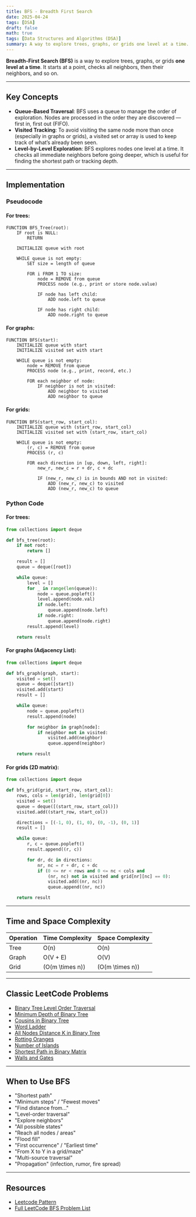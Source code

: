 ```yaml
---
title: BFS - Breadth First Search
date: 2025-04-24
tags: [DSA]
draft: false
math: true
tags: [Data Structures and Algorithms (DSA)]
summary: A way to explore trees, graphs, or grids one level at a time.
---
```



**Breadth-First Search (BFS)** is a way to explore trees, graphs, or grids **one level at a time**. It starts at a point, checks all neighbors, then their neighbors, and so on.

---
## Key Concepts

- **Queue-Based Traversal**: BFS uses a queue to manage the order of exploration. Nodes are processed in the order they are discovered — first in, first out (FIFO).
- **Visited Tracking**: To avoid visiting the same node more than once (especially in graphs or grids), a visited set or array is used to keep track of what’s already been seen.
- **Level-by-Level Exploration**: BFS explores nodes one level at a time. It checks all immediate neighbors before going deeper, which is useful for finding the shortest path or tracking depth.

---

## Implementation

### Pseudocode

#### For trees:
```pseudo
FUNCTION BFS_Tree(root):
    IF root is NULL:
        RETURN

    INITIALIZE queue with root

    WHILE queue is not empty:
        SET size = length of queue

        FOR i FROM 1 TO size:
            node = REMOVE from queue
            PROCESS node (e.g., print or store node.value)

            IF node has left child:
                ADD node.left to queue

            IF node has right child:
                ADD node.right to queue
```

#### For graphs:
```pseudo
FUNCTION BFS(start):
    INITIALIZE queue with start
    INITIALIZE visited set with start

    WHILE queue is not empty:
        node = REMOVE from queue
        PROCESS node (e.g., print, record, etc.)

        FOR each neighbor of node:
            IF neighbor is not in visited:
                ADD neighbor to visited
                ADD neighbor to queue

```

#### For grids:
```pseudo
FUNCTION BFS(start_row, start_col):
    INITIALIZE queue with (start_row, start_col)
    INITIALIZE visited set with (start_row, start_col)

    WHILE queue is not empty:
        (r, c) = REMOVE from queue
        PROCESS (r, c)

        FOR each direction in [up, down, left, right]:
            new_r, new_c = r + dr, c + dc

            IF (new_r, new_c) is in bounds AND not in visited:
                ADD (new_r, new_c) to visited
                ADD (new_r, new_c) to queue

```
### Python Code

#### For trees:
```python
from collections import deque

def bfs_tree(root):
    if not root:
        return []

    result = []
    queue = deque([root])

    while queue:
        level = []
        for _ in range(len(queue)):
            node = queue.popleft()
            level.append(node.val)
            if node.left:
                queue.append(node.left)
            if node.right:
                queue.append(node.right)
        result.append(level)

    return result

```

#### For graphs (Adjacency List):
```python
from collections import deque

def bfs_graph(graph, start):
    visited = set()
    queue = deque([start])
    visited.add(start)
    result = []

    while queue:
        node = queue.popleft()
        result.append(node)

        for neighbor in graph[node]:
            if neighbor not in visited:
                visited.add(neighbor)
                queue.append(neighbor)

    return result

```

#### For grids (2D matrix):
```python
from collections import deque

def bfs_grid(grid, start_row, start_col):
    rows, cols = len(grid), len(grid[0])
    visited = set()
    queue = deque([(start_row, start_col)])
    visited.add((start_row, start_col))

    directions = [(-1, 0), (1, 0), (0, -1), (0, 1)]
    result = []

    while queue:
        r, c = queue.popleft()
        result.append((r, c))

        for dr, dc in directions:
            nr, nc = r + dr, c + dc
            if (0 <= nr < rows and 0 <= nc < cols and
                (nr, nc) not in visited and grid[nr][nc] == 0):
                visited.add((nr, nc))
                queue.append((nr, nc))

    return result

```

---

## Time and Space Complexity
| Operation | Time Complexity | Space Complexity |
| --------- | --------------- | ---------------- |
| Tree      | O(n)            | O(n)             |
| Graph     | O(V + E)        | O(V)             |
| Grid      | \(O(m \times n)\) | \(O(m \times n)\)  |

---

## Classic LeetCode Problems
- [Binary Tree Level Order Traversal](https://leetcode.com/problems/binary-tree-level-order-traversal)
- [Minimum Depth of Binary Tree](https://leetcode.com/problems/minimum-depth-of-binary-tree)
- [Cousins in Binary Tree](https://leetcode.com/problems/cousins-in-binary-tree)
- [Word Ladder](https://leetcode.com/problems/word-ladder)
- [All Nodes Distance K in Binary Tree](https://leetcode.com/problems/all-nodes-distance-k-in-binary-tree)
- [Rotting Oranges](https://leetcode.com/problems/rotting-oranges)
- [Number of Islands](https://leetcode.com/problems/number-of-islands)
- [Shortest Path in Binary Matrix](https://leetcode.com/problems/shortest-path-in-binary-matrix)
- [Walls and Gates](https://www.lintcode.com/problem/663/)
---
<!-- 
## Common Mistakes and Tips
- Mistake 1: ...
- Tip 1: ...
- Debugging idea: ...

--- -->

## When to Use BFS
- "Shortest path"  
- "Minimum steps" / "Fewest moves"  
- "Find distance from..."  
- "Level-order traversal"  
- "Explore neighbors"  
- "All possible states"  
- "Reach all nodes / areas"  
- "Flood fill"  
- "First occurrence" / "Earliest time"  
- "From X to Y in a grid/maze"  
- "Multi-source traversal"  
- "Propagation" (infection, rumor, fire spread)

---
<!-- 
## Notes and Observations
- Observation 1: ...
- Something I didn’t understand at first: ...

--- -->

## Resources
- [Leetcode Pattern](https://medium.com/leetcode-patterns/leetcode-pattern-2-dfs-bfs-25-of-the-problems-part-2-a5b269597f52) 
- [Full LeetCode BFS Problem List](https://leetcode.com/problem-list/breadth-first-search/)